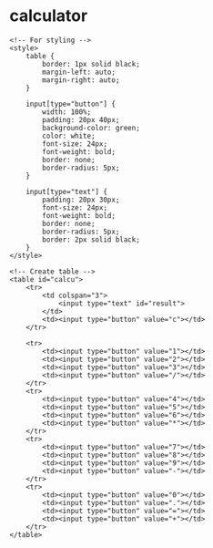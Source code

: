 # calculator
<!DOCTYPE html> 
<html> 

<head> 
	<title>HTML Calculator</title> 

	<!-- For styling -->
	<style> 
		table { 
			border: 1px solid black; 
			margin-left: auto; 
			margin-right: auto; 
		} 
		
		input[type="button"] { 
			width: 100%; 
			padding: 20px 40px; 
			background-color: green; 
			color: white; 
			font-size: 24px; 
			font-weight: bold; 
			border: none; 
			border-radius: 5px; 
		} 
		
		input[type="text"] { 
			padding: 20px 30px; 
			font-size: 24px; 
			font-weight: bold; 
			border: none; 
			border-radius: 5px; 
			border: 2px solid black; 
		} 
	</style> 
</head> 

<body> 

	<!-- Create table -->
	<table id="calcu"> 
		<tr> 
			<td colspan="3"> 
				<input type="text" id="result"> 
			</td> 
			<td><input type="button" value="c"></td> 
		</tr> 

		<tr> 
			<td><input type="button" value="1"></td> 
			<td><input type="button" value="2"></td> 
			<td><input type="button" value="3"></td> 
			<td><input type="button" value="/"></td> 
		</tr> 
		<tr> 
			<td><input type="button" value="4"></td> 
			<td><input type="button" value="5"></td> 
			<td><input type="button" value="6"></td> 
			<td><input type="button" value="*"></td> 
		</tr> 
		<tr> 
			<td><input type="button" value="7"></td> 
			<td><input type="button" value="8"></td> 
			<td><input type="button" value="9"></td> 
			<td><input type="button" value="-"></td> 
		</tr> 
		<tr> 
			<td><input type="button" value="0"></td> 
			<td><input type="button" value="."></td> 
			<td><input type="button" value="="></td> 
			<td><input type="button" value="+"></td> 
		</tr> 
	</table> 
</body> 

</html> 
